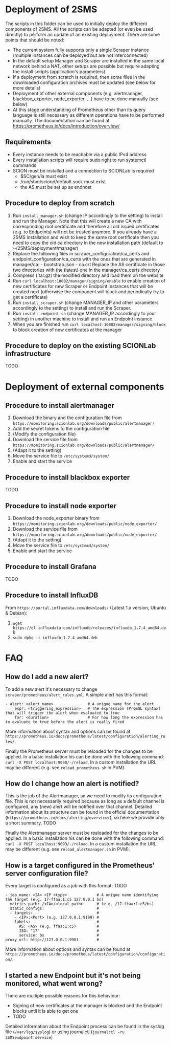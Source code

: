 # Deployment of 2SMS
The scripts in this folder can be used to initially deploy the different components of 2SMS. All the scripts can be adapted (or
even be used directly) to perform an update of an existing deployment.
There are some points that should be noted:
* The current system fully supports only a single Scraper instance (multiple instances can be deployed but are not interconnected)
* In the default setup Manager and Scraper are installed in the same local network behind a NAT, other setups are possible but
    require adapting the install scripts (application's parameters)
* If a deployment from scratch is required, then some files in the downloaded configuration archives must be updated (see below for more details)
* Deployment of other external components (e.g. alertmanager, blackbox_exporter, node_exporter, ...) have to be done manually (see below)
* At this stage understanding of Prometheus other than its query language is still necessary as different operations have to
    be performed manually. The documentation can be found at https://prometheus.io/docs/introduction/overview/

## Requirements
* Every instance needs to be reachable via a public IPv4 address
* Every installation scripts will require sudo right to run systemctl commands
* SCION must be installed and a connection to SCIONLab is required
    * $SC/gen/ia must exist
    * /run/shm/sciond/default.sock must exist
    * the AS must be set up as endhost

## Procedure to deploy from scratch
1. Run `install_manager.sh` (change IP accordingly to the setting) to install and run the Manager. Note that this
    will create a new CA with corresponding root certificate and therefore all old issued certificates (e.g. to Endpoints)
    will not be trusted anymore. If you already have a 2SMS installation and wish to keep the same root certificate then
    you need to copy the old ca directory in the new installation path (default to ~/2SMS/deployment/manager)
1. Replace the following files in scraper_configuration/ca_certs and endpoint_configuration/ca_certs with the ones
    that are generated in manager/ca:
        - bootstrap.json
        - ca.crt
   Replace the AS certificate in those two directories with the (latest) one in the manager/ca_certs directory
1. Compress (.tar.gz) the modified directory and load them on the website
1. Run `curl localhost:10002/manager/signing/enable` to enable creation of new certificates for new Scraper or Endpoint instances
    that will be created next (otherwise the component will block and periodically try to get a certificate)
1. Run `install_scraper.sh` (change MANAGER_IP and other parameters accordingly to the setting) to install and run the Scraper.
1. Run `install_endpoint.sh` (change MANAGER_IP accordingly to your setting) in another machine to install and run an Endpoint instance.
1. When you are finished run `curl localhost:10002/manager/signing/block` to block creation of new certificates at the manager

## Procedure to deploy on the existing SCIONLab infrastructure
TODO

# Deployment of external components

## Procedure to install alertmanager
1. Download the binary and the configuration file from `https://monitoring.scionlab.org/downloads/public/alertmanager/`
1. Add the secret tokens to the configuration file
1. (Modify the configuration file)
1. Download the service file from `https://monitoring.scionlab.org/downloads/public/alertmanager/`
1. (Adapt it to the setting)
1. Move the service file to `/etc/systemd/system/`
1. Enable and start the service

## Procedure to install blackbox exporter
TODO

## Procedure to install node exporter
1. Download the node_exporter binary from `https://monitoring.scionlab.org/downloads/public/node_exporter/`
1. Download the service file from `https://monitoring.scionlab.org/downloads/public/node_exporter/`
1. (Adapt it to the setting)
1. Move the service file to `/etc/systemd/system/`
1. Enable and start the service

## Procedure to install Grafana
TODO

## Procedure to install InfluxDB
From `https://portal.influxdata.com/downloads/` (Latest 1.x version, Ubuntu & Debian):
1. `wget https://dl.influxdata.com/influxdb/releases/influxdb_1.7.4_amd64.deb`
1. `sudo dpkg -i influxdb_1.7.4_amd64.deb`

# FAQ
## How do I add a new alert?
To add a new alert it's necessary to change `scraper/prometheus/alert_rules.yml`.
A simple alert has this format:

    - alert: <alert_name>               # A unique name for the alert
        expr: <triggering_expression>   # The expression (PromQL syntax) that will trigger the alert when evaluated to true
        for: <duration>                 # For how long the expression has to evaluate to true before the alert is really fired
More information about syntax and options can be found at `https://prometheus.io/docs/prometheus/latest/configuration/alerting_rules/`.

Finally the Prometheus server must be reloaded for the changes to be applied. In a basic installation his can be done with the following command:
`curl -X POST localhost:9090/-/reload`. In a custom installation the URL may be different (e.g. see `reload_prometheus.sh` in PVM).

## How do I change how an alert is notified?
This is the job of the Alertmanager, so we need to modify its configuration file. This is not necessarily required because as long as a
default channel is configured, any (new) alert will be notified over that channel. Detailed information about its structure can
be found in the official documentation (`https://prometheus.io/docs/alerting/overview/`), so here we provide only a short summary.
TODO

Finally the Alertmanager server must be realoaded for the changes to be applied. In a basic installation his can be done with the following command:
`curl -X POST localhost:9093/-/reload`. In a custom installation the URL may be different (e.g. see `reload_alertmanager.sh` in PVM).

## How is a target configured in the Prometheus' server configuration file?
Every target is configured as a job with this format: TODO
    
    - job_name: <IA> <IP <type>             # A unique name identifying the target (e.g. 17-ffaa:1:c5 127.0.0.1 bs)
      metrics_path: /<IA>/<local_path>      # (e.g. /17-ffaa:1:c5/bs)
      static_configs:                       #
      - targets:                            #
        - <IP>:<Port> (e.g. 127.0.0.1:9199) #
        labels:                             #
          AS: <AS> (e.g. ffaa:1:c5)         #
          ISD: "17"                         #
          service: bs                       #
    proxy_url: http://127.0.0.1:9901        #

More information about options and syntax can be found at `https://prometheus.io/docs/prometheus/latest/configuration/configuration/`.

## I started a new Endpoint but it's not being monitored, what went wrong?
There are multiple possible reasons for this behaviour:
* Signing of new certificates at the manager is blocked and the Endpoint blocks until it is able to get one
* TODO

Detailed information about the Endpoint process can be found in the syslog file (`/var/log/syslog`) or using journalctl (`journalctl -ru 2SMSendpoint.service`)